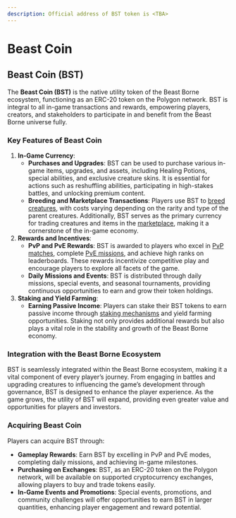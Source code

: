```yaml
---
description: Official address of BST token is <TBA>
---
```


# Beast Coin

## Beast Coin (BST)

The **Beast Coin (BST)** is the native utility token of the Beast Borne ecosystem, functioning as an ERC-20 token on the Polygon network. BST is integral to all in-game transactions and rewards, empowering players, creators, and stakeholders to participate in and benefit from the Beast Borne universe fully.

### **Key Features of Beast Coin**

1. **In-Game Currency**:
   * **Purchases and Upgrades**: BST can be used to purchase various in-game items, upgrades, and assets, including Healing Potions, special abilities, and exclusive creature skins. It is essential for actions such as reshuffling abilities, participating in high-stakes battles, and unlocking premium content.
   * **Breeding and Marketplace Transactions**: Players use BST to [breed creatures](breeding.md), with costs varying depending on the rarity and type of the parent creatures. Additionally, BST serves as the primary currency for trading creatures and items in the [marketplace](broken-reference), making it a cornerstone of the in-game economy.
2. **Rewards and Incentives**:
   * **PvP and PvE Rewards**: BST is awarded to players who excel in [PvP matches](../gameplay/pvp.md), complete [PvE missions](../gameplay/pve.md), and achieve high ranks on leaderboards. These rewards incentivize competitive play and encourage players to explore all facets of the game.
   * **Daily Missions and Events**: BST is distributed through daily missions, special events, and seasonal tournaments, providing continuous opportunities to earn and grow their token holdings.
3. **Staking and Yield Farming**:
   * **Earning Passive Income**: Players can stake their BST tokens to earn passive income through [staking mechanisms](staking/) and yield farming opportunities. Staking not only provides additional rewards but also plays a vital role in the stability and growth of the Beast Borne economy.

### **Integration with the Beast Borne Ecosystem**

BST is seamlessly integrated within the Beast Borne ecosystem, making it a vital component of every player’s journey. From engaging in battles and upgrading creatures to influencing the game’s development through governance, BST is designed to enhance the player experience. As the game grows, the utility of BST will expand, providing even greater value and opportunities for players and investors.

### **Acquiring Beast Coin**

Players can acquire BST through:

* **Gameplay Rewards**: Earn BST by excelling in PvP and PvE modes, completing daily missions, and achieving in-game milestones.
* **Purchasing on Exchanges**: BST, as an ERC-20 token on the Polygon network, will be available on supported cryptocurrency exchanges, allowing players to buy and trade tokens easily.
* **In-Game Events and Promotions**: Special events, promotions, and community challenges will offer opportunities to earn BST in larger quantities, enhancing player engagement and reward potential.
